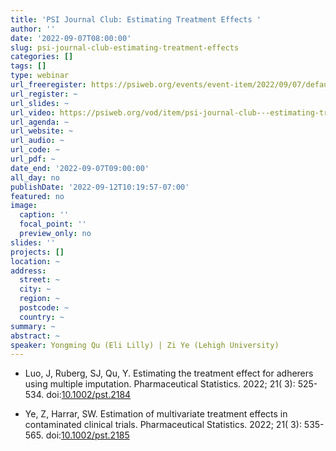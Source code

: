 ```yaml
---
title: 'PSI Journal Club: Estimating Treatment Effects '
author: ''
date: '2022-09-07T08:00:00'
slug: psi-journal-club-estimating-treatment-effects
categories: []
tags: []
type: webinar
url_freeregister: https://psiweb.org/events/event-item/2022/09/07/default-calendar/psi-journal-club-estimating-treatment-effects
url_register: ~
url_slides: ~
url_video: https://psiweb.org/vod/item/psi-journal-club---estimating-treatment-effects
url_agenda: ~
url_website: ~
url_audio: ~
url_code: ~
url_pdf: ~
date_end: '2022-09-07T09:00:00'
all_day: no
publishDate: '2022-09-12T10:19:57-07:00'
featured: no
image:
  caption: ''
  focal_point: ''
  preview_only: no
slides: ''
projects: []
location: ~
address:
  street: ~
  city: ~
  region: ~
  postcode: ~
  country: ~
summary: ~
abstract: ~
speaker: Yongming Qu (Eli Lilly) | Zi Ye (Lehigh University)
---
```


<!--more-->
- Luo, J, Ruberg, SJ, Qu, Y. Estimating the treatment effect for adherers using multiple imputation. 
Pharmaceutical Statistics. 2022; 21( 3): 525- 534. doi:[10.1002/pst.2184](https://doi.org/10.1002/pst.2184)
  
- Ye, Z, Harrar, SW. Estimation of multivariate treatment effects in contaminated clinical trials. 
Pharmaceutical Statistics. 2022; 21( 3): 535- 565. doi:[10.1002/pst.2185](https://doi.org/10.1002/pst.2185)
